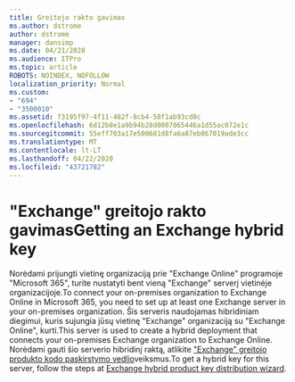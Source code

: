 ```yaml
---
title: Greitojo rakto gavimas
ms.author: dstrome
author: dstrome
manager: dansimp
ms.date: 04/21/2020
ms.audience: ITPro
ms.topic: article
ROBOTS: NOINDEX, NOFOLLOW
localization_priority: Normal
ms.custom:
- "694"
- "3500010"
ms.assetid: f3195f97-4f11-482f-8cb4-58f1ab93cd8c
ms.openlocfilehash: 6d12b8e1a9b94b28d0007065446a1d55ac072e1c
ms.sourcegitcommit: 55eff703a17e500681d8fa6a87eb067019ade3cc
ms.translationtype: MT
ms.contentlocale: lt-LT
ms.lasthandoff: 04/22/2020
ms.locfileid: "43721782"
---
```

# <a name="getting-an-exchange-hybrid-key"></a><span data-ttu-id="190c5-102">"Exchange" greitojo rakto gavimas</span><span class="sxs-lookup"><span data-stu-id="190c5-102">Getting an Exchange hybrid key</span></span>

<span data-ttu-id="190c5-103">Norėdami prijungti vietinę organizaciją prie "Exchange Online" programoje "Microsoft 365", turite nustatyti bent vieną "Exchange" serverį vietinėje organizacijoje.</span><span class="sxs-lookup"><span data-stu-id="190c5-103">To connect your on-premises organization to Exchange Online in Microsoft 365, you need to set up at least one Exchange server in your on-premises organization.</span></span> <span data-ttu-id="190c5-104">Šis serveris naudojamas hibridiniam diegimui, kuris sujungia jūsų vietinę "Exchange" organizaciją su "Exchange Online", kurti.</span><span class="sxs-lookup"><span data-stu-id="190c5-104">This server is used to create a hybrid deployment that connects your on-premises Exchange organization to Exchange Online.</span></span> <span data-ttu-id="190c5-105">Norėdami gauti šio serverio hibridinį raktą, atlikite ["Exchange" greitojo produkto kodo paskirstymo vedlio](https://aka.ms/hybridkey)veiksmus.</span><span class="sxs-lookup"><span data-stu-id="190c5-105">To get a hybrid key for this server, follow the steps at [Exchange hybrid product key distribution wizard](https://aka.ms/hybridkey).</span></span>
  